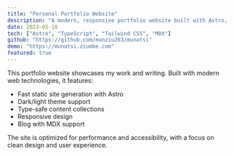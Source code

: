 ```yaml
---
title: "Personal Portfolio Website"
description: "A modern, responsive portfolio website built with Astro, featuring dark mode, blog, and project showcase."
date: 2023-05-18
tech: ["Astro", "TypeScript", "Tailwind CSS", "MDX"]
github: "https://github.com/munziu263/munatsi"
demo: "https://munatsi.ziumbe.com"
featured: true
---
```


This portfolio website showcases my work and writing. Built with modern web technologies, it features:

- Fast static site generation with Astro
- Dark/light theme support
- Type-safe content collections
- Responsive design
- Blog with MDX support

The site is optimized for performance and accessibility, with a focus on clean design and user experience.
